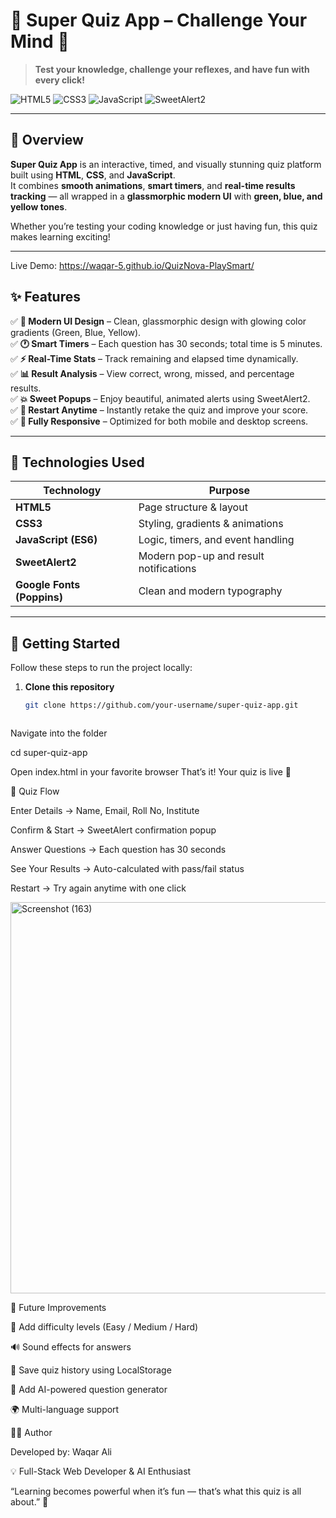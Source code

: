 # 🌟 Super Quiz App – Challenge Your Mind 🧠

> **Test your knowledge, challenge your reflexes, and have fun with every click!**

![HTML5](https://img.shields.io/badge/HTML5-orange?style=for-the-badge&logo=html5)
![CSS3](https://img.shields.io/badge/CSS3-blue?style=for-the-badge&logo=css3)
![JavaScript](https://img.shields.io/badge/JavaScript-yellow?style=for-the-badge&logo=javascript)
![SweetAlert2](https://img.shields.io/badge/SweetAlert2-green?style=for-the-badge)

---

## 🎯 Overview

**Super Quiz App** is an interactive, timed, and visually stunning quiz platform built using **HTML**, **CSS**, and **JavaScript**.  
It combines **smooth animations**, **smart timers**, and **real-time results tracking** — all wrapped in a **glassmorphic modern UI** with **green, blue, and yellow tones**.

Whether you’re testing your coding knowledge or just having fun, this quiz makes learning exciting!

---


Live Demo: https://waqar-5.github.io/QuizNova-PlaySmart/


## ✨ Features

✅ **🎨 Modern UI Design** – Clean, glassmorphic design with glowing color gradients (Green, Blue, Yellow).  
✅ **🕐 Smart Timers** – Each question has 30 seconds; total time is 5 minutes.  
✅ **⚡ Real-Time Stats** – Track remaining and elapsed time dynamically.  
✅ **📊 Result Analysis** – View correct, wrong, missed, and percentage results.  
✅ **💥 Sweet Popups** – Enjoy beautiful, animated alerts using SweetAlert2.  
✅ **🔁 Restart Anytime** – Instantly retake the quiz and improve your score.  
✅ **📱 Fully Responsive** – Optimized for both mobile and desktop screens.

---

## 🧩 Technologies Used

| Technology | Purpose |
|-------------|----------|
| **HTML5** | Page structure & layout |
| **CSS3** | Styling, gradients & animations |
| **JavaScript (ES6)** | Logic, timers, and event handling |
| **SweetAlert2** | Modern pop-up and result notifications |
| **Google Fonts (Poppins)** | Clean and modern typography |

---

## 🚀 Getting Started

Follow these steps to run the project locally:

1. **Clone this repository**
   ```bash
   git clone https://github.com/your-username/super-quiz-app.git



Navigate into the folder

cd super-quiz-app


Open index.html in your favorite browser
That’s it! Your quiz is live 🎉

🧠 Quiz Flow

Enter Details → Name, Email, Roll No, Institute

Confirm & Start → SweetAlert confirmation popup

Answer Questions → Each question has 30 seconds

See Your Results → Auto-calculated with pass/fail status

Restart → Try again anytime with one click

<img width="1340" height="626" alt="Screenshot (163)" src="https://github.com/user-attachments/assets/28870797-62e7-4239-a956-d90490546100" />


🧭 Future Improvements

🔢 Add difficulty levels (Easy / Medium / Hard)

🔊 Sound effects for answers

💾 Save quiz history using LocalStorage

🧠 Add AI-powered question generator

🌍 Multi-language support

👨‍💻 Author

Developed by: Waqar Ali

💡 Full-Stack Web Developer & AI Enthusiast

“Learning becomes powerful when it’s fun — that’s what this quiz is all about.” 🌈
